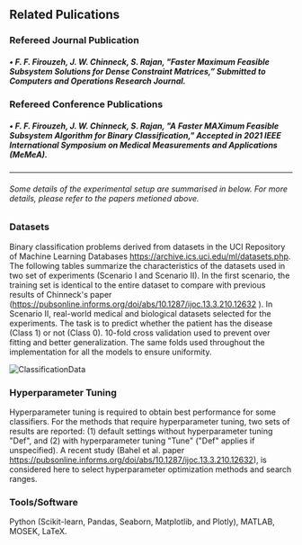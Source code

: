 
## Related Pulications
### Refereed Journal Publication

##### •	F. F. Firouzeh, J. W. Chinneck, S. Rajan, "Faster Maximum Feasible Subsystem Solutions for Dense Constraint Matrices,” Submitted to Computers and Operations Research Journal.

### Refereed Conference Publications

##### •	F. F. Firouzeh, J. W. Chinneck, S. Rajan, "A Faster MAXimum Feasible Subsystem Algorithm for Binary Classification," Accepted in 2021 IEEE International Symposium on Medical Measurements and Applications (MeMeA).



-----------------------------------------------------------------------------------------------------------------------------------------------------------------------------------
###### Some details of the experimental setup are summarised in below. For more details, please refer to the papers metioned above.

### Datasets
 Binary classification problems derived from datasets in the UCI Repository of Machine Learning Databases https://archive.ics.uci.edu/ml/datasets.php. The following tables summarize the characteristics of the datasets used in two set of experiments (Scenario I and Scenario II). In the first scenario, the training set is identical to the entire dataset to compare with previous results of Chinneck's paper (https://pubsonline.informs.org/doi/abs/10.1287/ijoc.13.3.210.12632 ). In Scenario II, real-world medical and biological datasets selected for the experiments. The task is to predict whether the patient has the disease (Class 1) or not (Class 0). 10-fold cross validation used to prevent over fitting and better generalization. The same folds used throughout the implementation for all the models to ensure uniformity.

![ClassificationData](https://user-images.githubusercontent.com/59096353/114231621-a9c6b880-9948-11eb-9bc4-508e4ba45e78.png)

### Hyperparameter Tuning

Hyperparameter tuning is required to obtain best performance for some classifiers. For the methods that require hyperparameter tuning, two sets of results are reported: (1) default settings without hyperparameter tuning "Def", and (2) with hyperparameter tuning "Tune" ("Def" applies if unspecified). A recent study (Bahel et al. paper https://pubsonline.informs.org/doi/abs/10.1287/ijoc.13.3.210.12632), is considered here to select hyperparameter optimization methods and search ranges.

### Tools/Software
Python (Scikit-learn, Pandas, Seaborn, Matplotlib, and Plotly), MATLAB, MOSEK, LaTeX.
